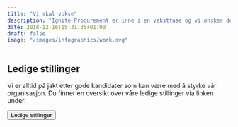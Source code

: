 ```yaml
---
title: "Vi skal vokse"
description: "Ignite Procurement er inne i en vekstfase og vi ønsker derfor å komme i kontakt med potensielle medarbeidere. Vi er både på utkikk etter kandidater som kan styrke vårt team innen konsulenttjenester og programvareutviklere til drift og videreutvikling av vår software, Ignite Analytics."
date: 2018-12-16T15:31:35+01:00
draft: false
image: "/images/infographics/work.svg"
---
```


## Ledige stillinger

Vi er alltid på jakt etter gode kandidater som kan være med å styrke vår organisasjon. Du finner en oversikt over våre ledige stillinger via linken under.

<a href="https://www.koble.co/companies/ignite/postings" target="_blank"><button type="button" class="btn btn-primary btn-lg">Ledige stillinger</button></a>
